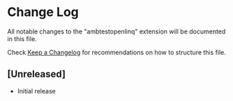 # Change Log

All notable changes to the "ambtestopenlinq" extension will be documented in this file.

Check [Keep a Changelog](http://keepachangelog.com/) for recommendations on how to structure this file.

## [Unreleased]

- Initial release